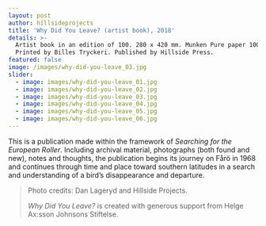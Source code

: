 ```yaml
---
layout: post
author: hillsideprojects
title: 'Why Did You Leave? (artist book), 2018'
details: >-
  Artist book in an edition of 100. 280 x 420 mm. Munken Pure paper 100 gr.
  Printed by Billes Tryckeri. Published by Hillside Press.
featured: false
image: /images/why-did-you-leave_03.jpg
slider:
  - image: images/why-did-you-leave_01.jpg
  - image: images/why-did-you-leave_02.jpg
  - image: images/why-did-you-leave_03.jpg
  - image: images/why-did-you-leave_04.jpg
  - image: images/why-did-you-leave_05.jpg
  - image: images/why-did-you-leave_06.jpg
---
```

This is a publication made within the framework of _Searching for the European Roller_. Including archival material, photographs (both found and new), notes and thoughts, the publication begins its journey on Fårö in 1968 and continues through time and place toward southern latitudes in a search and understanding of a bird’s disappearance and departure.

> Photo credits: Dan Lageryd and Hillside Projects.
>
> _Why Did You Leave?_ is created with generous support from Helge Ax:sson Johnsons Stiftelse.

